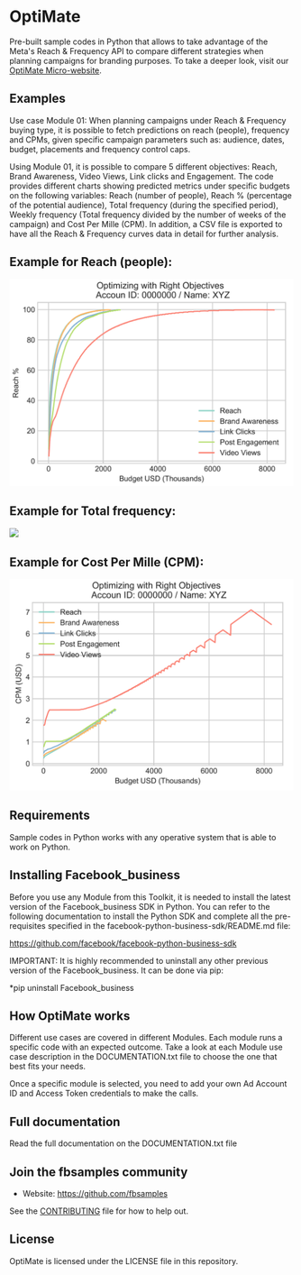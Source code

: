 # OptiMate

Pre-built sample codes in Python that allows to take advantage of the Meta's Reach & Frequency API to compare different strategies when planning campaigns for branding purposes. To take a deeper look, visit our [OptiMate Micro-website](https://fbsamples.github.io/OptiMate/).

## Examples

Use case Module 01: When planning campaigns under Reach & Frequency buying type, it is possible to fetch predictions on reach (people), frequency and CPMs, given specific campaign parameters such as: audience, dates, budget, placements and frequency control caps.

Using Module 01, it is possible to compare 5 different objectives: Reach, Brand Awareness, Video Views, Link clicks and Engagement. The code provides different charts showing predicted metrics under specific budgets on the following variables: Reach (number of people), Reach % (percentage of the potential audience), Total frequency (during the specified period), Weekly frequency (Total frequency divided by the number of weeks of the campaign) and Cost Per Mille (CPM). In addition, a CSV file is exported to have all the Reach & Frequency curves data in detail for further analysis.

## Example for Reach (people):

![](https://github.com/fbsamples/OptiMate/blob/main/images/M01_Reach_people.PNG)

## Example for Total frequency:

![](https://github.com/fbsamplesOptiMate/blob/main/images/M01_Total_frequency.PNG)

## Example for Cost Per Mille (CPM):

![](https://github.com/fbsamples/OptiMate/blob/main/images/M01_CPM.PNG)



## Requirements
Sample codes in Python works with any operative system that is able to work on Python.

## Installing Facebook_business

Before you use any Module from this Toolkit, it is needed to install the latest version of the Facebook_business SDK in Python. You can refer to the following documentation to install the Python SDK and complete all the pre-requisites specified in the facebook-python-business-sdk/README.md file:

https://github.com/facebook/facebook-python-business-sdk

IMPORTANT: It is highly recommended to uninstall any other previous version of the Facebook_business. It can be done via pip:

*pip uninstall Facebook_business

## How OptiMate works

Different use cases are covered in different Modules. Each module runs a specific code with an expected outcome. Take a look at each Module use case description in the DOCUMENTATION.txt file to choose the one that best fits your needs.

Once a specific module is selected, you need to add your own Ad Account ID and Access Token credentials to make the calls.

## Full documentation

Read the full documentation on the DOCUMENTATION.txt file

## Join the fbsamples community
* Website: https://github.com/fbsamples

See the [CONTRIBUTING](CONTRIBUTING.md) file for how to help out.

## License
OptiMate is licensed under the LICENSE file in this repository.
